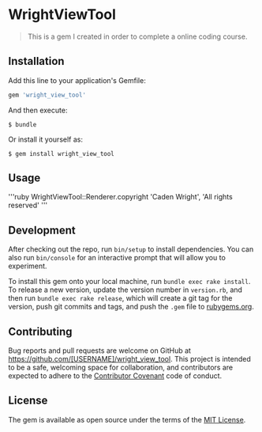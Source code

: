 # WrightViewTool

> This is a gem I created in order to complete a online coding course.

## Installation

Add this line to your application's Gemfile:

```ruby
gem 'wright_view_tool'
```

And then execute:

    $ bundle

Or install it yourself as:

    $ gem install wright_view_tool

## Usage

'''ruby
 WrightViewTool::Renderer.copyright 'Caden Wright', 'All rights reserved'
'''

## Development

After checking out the repo, run `bin/setup` to install dependencies. You can also run `bin/console` for an interactive prompt that will allow you to experiment.

To install this gem onto your local machine, run `bundle exec rake install`. To release a new version, update the version number in `version.rb`, and then run `bundle exec rake release`, which will create a git tag for the version, push git commits and tags, and push the `.gem` file to [rubygems.org](https://rubygems.org).

## Contributing

Bug reports and pull requests are welcome on GitHub at https://github.com/[USERNAME]/wright_view_tool. This project is intended to be a safe, welcoming space for collaboration, and contributors are expected to adhere to the [Contributor Covenant](http://contributor-covenant.org) code of conduct.


## License

The gem is available as open source under the terms of the [MIT License](http://opensource.org/licenses/MIT).

